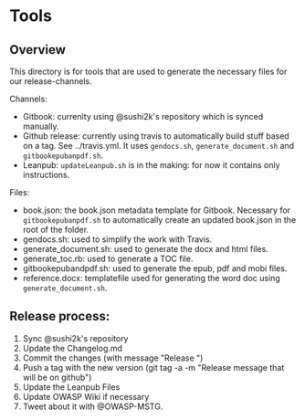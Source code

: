 # Tools

## Overview

This directory is for tools that are used to generate the necessary files for our release-channels.

Channels:
- Gitbook: currenlty using @sushi2k's repository which is synced manually.
- Github release: currently using travis to automatically build stuff based on a tag. See ../travis.yml. It uses `gendocs.sh`, `generate_document.sh` and `gitbookepubanpdf.sh`.
- Leanpub: `updateLeanpub.sh` is in the making: for now it contains only instructions.

Files:
- book.json: the book.json metadata template for Gitbook. Necessary for `gitbookepubanpdf.sh` to automatically create an updated book.json in the root of the folder.
- gendocs.sh: used to simplify the work with Travis.
- generate_document.sh: used to generate the docx and html files.
- generate_toc.rb: used to generate a TOC file.
- gitbookepubandpdf.sh: used to generate the epub, pdf and mobi files.
- reference.docx: templatefile used for generating the word doc using `generate_document.sh`.

## Release process:
1. Sync @sushi2k's repository
2. Update the Changelog.md
3. Commit the changes (with message "Release <version>")
4. Push a tag with the new version (git tag -a <version> -m "Release message that will be on github")
5. Update the Leanpub Files
6. Update OWASP Wiki if necessary
7. Tweet about it with @OWASP-MSTG.

